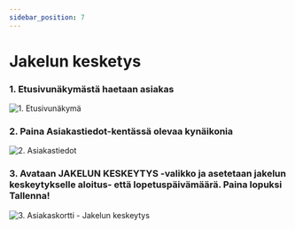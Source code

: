 ```yaml
---
sidebar_position: 7
---
```


# Jakelun kesketys

### 1. Etusivunäkymästä haetaan asiakas

![1. Etusivunäkymä](/img/pikaohjeet/hakuehto.png)

### 2. Paina Asiakastiedot-kentässä olevaa kynäikonia

![2. Asiakastiedot](/img/pikaohjeet/alennus2.png)

### 3. Avataan JAKELUN KESKEYTYS -valikko ja asetetaan jakelun keskeytykselle aloitus- että lopetuspäivämäärä. Paina lopuksi Tallenna!

![3. Asiakaskortti - Jakelun keskeytys](/img/pikaohjeet/jakelun-keskeytys3.png)